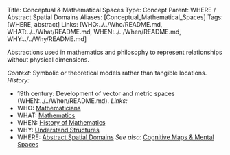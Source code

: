 Title: Conceptual & Mathematical Spaces
Type: Concept
Parent: WHERE / Abstract Spatial Domains
Aliases: [Conceptual_Mathematical_Spaces]
Tags: [WHERE, abstract]
Links: [WHO:../../Who/README.md, WHAT:../../What/README.md, WHEN:../../When/README.md, WHY:../../Why/README.md]

Abstractions used in mathematics and philosophy to represent relationships without physical dimensions.

_Context:_ Symbolic or theoretical models rather than tangible locations.
_History:_
- 19th century: Development of vector and metric spaces (WHEN:../../When/README.md).
_Links:_
- WHO: [Mathematicians](../../Who/README.md)
- WHAT: [Mathematics](../../What/README.md)
- WHEN: [History of Mathematics](../../When/README.md)
- WHY: [Understand Structures](../../Why/README.md)
- WHERE: [Abstract Spatial Domains](README.md)
_See also:_ [Cognitive Maps & Mental Spaces](Cognitive-Maps-Mental-Spaces.md)
